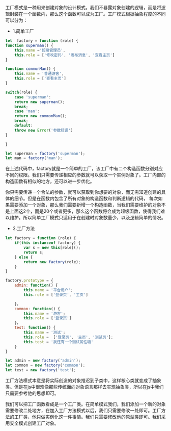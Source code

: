 工厂模式是一种用来创建对象的设计模式。我们不暴露对象创建的逻辑，而是将逻辑封装在一个函数内，那么这个函数可以成为工厂。工厂模式根据抽象程度的不同可以分为：

- 1.简单工厂 

```js
let  factory = function (role) {
function superman() {
    this.name ='超级管理员', 
    this.role = ['修改密码', '发布消息', '查看主页']
}

function commonMan() {
    this.name = '普通游客', 
    this.role = ['查看主页']
}

switch(role) {
    case 'superman':
    return new superman();
    break;
    case 'man':
    return new commonMan();
    break;
    default:
    throw new Error('参数错误')
}

}

let superman = factory('superman');
let man = factory('man');
```

在上述代码中，factory就是一个简单的工厂，该工厂中有二个构造函数分别对应不同的权限。我们只需要传递相应的参数就可以获取一个实例对象了。工厂内部的构造函数有相似的地方，还可以进一步优化。

你只需要传递一个合法的参数，就可以获取到你想要的对象，而无需知道创建的具体的细节。但是在函数内包含了所有对象的构造函数和判断逻辑的代码， 每次如果需要添加一个对象，那么我们需要新增一个构造函数，当我们需要维护的对象不是上面这2个，而是20个或者更多，那么这个函数将会成为超级函数，使得我们难以维护。所以简单工厂模式只适用于在创建时对象数量少，以及逻辑简单的情况。

- 2.工厂方法 

```js
let factory = function (role) {
    if(this instanceof factory) {
        var s = new this[role]();
        return s;
    } else {
        return new factory(role);
    }
}

factory.prototype = {
    admin: function() {
        this.name = '平台用户';
        this.role = ['登录页', '主页']

    }，
    common: function() {
        this.name = '游客';
        this.role = ['登录页']
    }，
    test: function() {
        this.name = '测试';
        this.role =  ['登录页', '主页', '测试页'];
        this.test = '我还有一个测试属性哦'
    }
}

let admin = new factory('admin');
let common = new factory('common');
let test = new factory('test');
```

工厂方法模式本意是将实际创造的对象推迟到子类中，这样核心类就变成了抽象类。但是在js中很难像那些传统面向对象语言那样去实现抽象类，所以在js中我们只需要参考他的思想即可。

我们可以把工厂函数看成是一个工厂类。在简单模式我们，我们添加一个新的对象需要修改二处地方，在加入工厂方法模式以后，我们只需要修改一处即可。工厂方法的工厂类，他只做实例化这一件事情。我们只需要修改他的原型类即可。我们采用安全模式创建工厂对象。